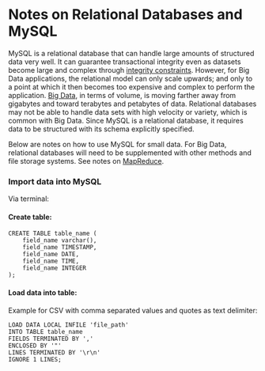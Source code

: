 # Notes on Relational Databases and MySQL

MySQL is a relational database that can handle large amounts of structured data very well. It can guarantee transactional integrity even as datasets become large and complex through [integrity constraints](http://en.wikipedia.org/wiki/Data_integrity#Types_of_integrity_constraints). However, for Big Data applications, the relational model can only scale upwards; and only to a point at which it then becomes too expensive and complex to perform the application. [Big Data](README.md), in terms of volume, is moving farther away from gigabytes and toward terabytes and petabytes of data. Relational databases may not be able to handle data sets with high velocity or variety, which is common with Big Data. Since MySQL is a relational database, it requires data to be structured with its schema explicitly specified.

Below are notes on how to use MySQL for small data. For Big Data, relational databases will need to be supplemented with other methods and file storage systems. See notes on [MapReduce](mapreduce_hadoop.md).

### Import data into MySQL

Via terminal:

#### Create table:
```
CREATE TABLE table_name (
	field_name varchar(),
	field_name TIMESTAMP,
	field_name DATE,
	field_name TIME,
	field_name INTEGER
);
```
#### Load data into table:

Example for CSV with comma separated values and quotes as text delimiter:

````
LOAD DATA LOCAL INFILE 'file_path'
INTO TABLE table_name
FIELDS TERMINATED BY ','
ENCLOSED BY '"'
LINES TERMINATED BY '\r\n'
IGNORE 1 LINES;
````
